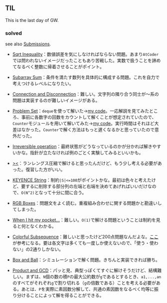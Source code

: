 ## TIL

This is the last day of GW.

### solved

see also [Submissions](https://kenkoooo.com/atcoder/#/user/yhi?userPageTab=Submissions).

* [Sqrt Inequality](https://atcoder.jp/contests/panasonic2020/tasks/panasonic2020_c)：数値誤差を気にしなければならない問題。あまり`AtCoder`では問われないイメージだったこともあり苦戦した。実数で扱うことを諦めてなるべく整数に帰着させることがポイント。

* [Subarray Sum](https://atcoder.jp/contests/keyence2020/tasks/keyence2020_c)：条件を満たす数列を具体的に構成する問題。これを自力で考えつけるレベルになりたい。

* [Connection and Disconnection](https://atcoder.jp/contests/agc039/tasks/agc039_a)：難しい。文字列の隣り合う同士が～系の問題は実装するのが難しいイメージがある。

* [Problem Set](https://atcoder.jp/contests/code-festival-2017-qualb/tasks/code_festival_2017_qualb_b)：`deque`を使って解いた→[my code](https://atcoder.jp/contests/code-festival-2017-qualb/submissions/12867741)。一応解説を見てみたところ、事前に各数字の回数をカウントして解くことが想定されていたので、`Counter`モジュールを用いて解いてみた→[my code](https://atcoder.jp/contests/code-festival-2017-qualb/submissions/12868860)。実行時間はそれほど大差はなかった。`Counter`で解く方法はもっと遅くなるかと思っていたので意外だった。

* [Irreversible operation](https://atcoder.jp/contests/agc029/tasks/agc029_a)：最終状態がどうなっているのかが分かれば解きやすいかな。指針が立たなければ例のごとく実験してみるといいかも。

* [><](https://atcoder.jp/contests/agc040/tasks/agc040_a)：ランレングス圧縮で解けると思ったんだけど、もう少し考える必要があった。復習した方がいい。

* [KEYENCE String](https://atcoder.jp/contests/keyence2019/tasks/keyence2019_b)：制約`|S|<=100`がポイントかな。最初は色々と考えたけど、要するに削除する部分列の左端と右端を決めてあげればいいだけなので、`O(N^2)`となって十分に間に合う。

* [RGB Boxes](https://atcoder.jp/contests/diverta2019/tasks/diverta2019_b)：問題文をよく読む。重複組み合わせに関する問題かと勘違いしてしまった。

* [When I hit my pocket...](https://atcoder.jp/contests/yahoo-procon2019-qual/tasks/yahoo_procon2019_qual_c)：難しい。`O(1)`で解ける問題ということは制約を見ると何となくわかる。

* [Colorful Subsequence](https://atcoder.jp/contests/agc031/tasks/agc031_a)：難しいと思ったけど200点問題なんだよな。[ここ](https://ikatakos.com/pot/programming_algorithm/contest_history/atcoder/2019/0316_agc031)が参考になる。要は各文字は多くても一度しか使えないので、「使う・使わない」の2通りしかない。

* [Box and Ball](https://atcoder.jp/contests/agc002/tasks/agc002_b)：シミュレーションで解く問題。きちんと実装できれば勝ち。

* [Product and GCD](https://atcoder.jp/contests/caddi2018/tasks/caddi2018_a)：パッと見、典型っぽくてすぐに解けそうだけど、結構難しい。まずは、`N`個の数の積`P`の最大公約数が`g`であるとするとき、`a1,...,an`のすべてがそれぞれ`g`で割り切れる（`g`の倍数である）ことを考える必要がある。あとは、`P`を実際に素因数分解して、共通の素因数をなるべく均等に振り分けることによって解を得ることができる。